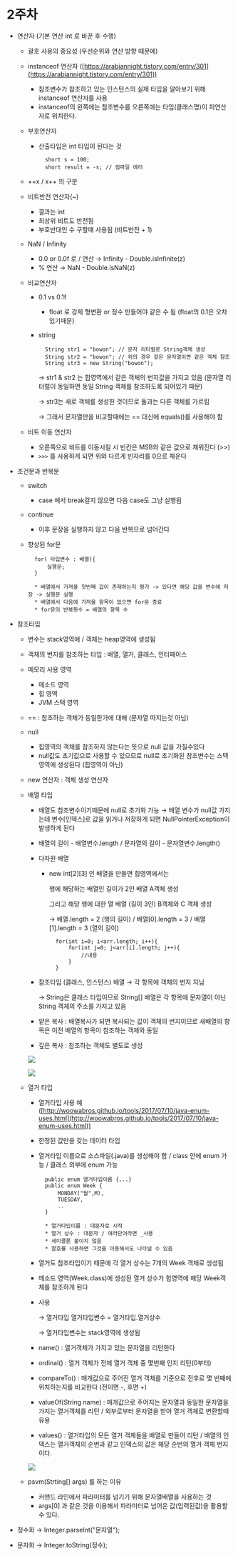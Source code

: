 # 2주차

- 연산자 (기본 연산 int 로 바꾼 후 수행)
    - 괄호 사용의 중요성 (우선순위와 연산 방향 때문에)
    - instanceof 연산자 ([https://arabiannight.tistory.com/entry/301](https://arabiannight.tistory.com/entry/301))
        - 참조변수가 참조하고 있는 인스턴스의 실제 타입을 알아보기 위해 instanceof 연산자를 사용
        - instanceof의 왼쪽에는 참조변수를 오른쪽에는 타입(클래스명)이 피연산자로 위치한다.
    - 부호연산자
        - 산출타입은 int 타입이 된다는 것

                short s = 100;
                short result = -s; // 컴파일 에러 

    - ++x / x++ 의 구분
    - 비트반전 연산자(~)
        - 결과는 int
        - 최상위 비트도 반전됨
        - 부호반대인 수 구할때 사용됨 (비트반전  + 1)
    - NaN / Infinity
        - 0.0 or 0.0f 로 / 연산 → Infinity - Double.isInfinite(z)
        - % 연산 → NaN - Double.isNaN(z)
    - 비교연산자
        - 0.1 vs 0.1f
            - float 로 강제 형변환 or 정수 만들어야 같은 수 됨 (float의 0.1은 오차있기때문)
        - string

                String str1 = "bowon"; // 문자 리터럴로 String객체 생성 
                String str2 = "bowon"; // 위의 경우 같은 문자열이면 같은 객체 참조
                String str3 = new String("bowon");

            → str1 & str2 는 힙영역에서 같은 객체의 번지값을 가지고 있음 (문자열 리터럴이 동일하면 동일 String 객체를 참조하도록 되어있기 때문)

            → str3는 새로 객체를 생성한 것이므로 둘과는 다른 객체를 가르킴 

            → 그래서 문자열만을 비교할때에는 == 대신에 equals()를 사용해야 함 

    - 비트 이동 연산자
        - 오른쪽으로 비트를 이동시킬 시 빈칸은 MSB와 같은 값으로 채워진다 (>>)
        - `>>>` 를 사용하게 되면 위와 다르게 빈자리를 0으로 채운다
- 조건문과 반복문
    - switch
        - case 에서 break걸지 않으면 다음 case도 그냥 실행됨
    - continue
        - 이후 문장을 실행하지 않고 다음 반복으로 넘어간다
    - 향상된 for문

            for( 타입변수 : 배열){
            	실행문;
            }
            
            * 배열에서 가져올 첫번째 값이 존재하는지 평가 -> 있다면 해당 값을 변수에 저장 -> 실행문 실행
            * 배열에서 다음에 가져올 항목이 없으면 for문 종료
            * for문의 반복횟수 = 배열의 항목 수

- 참조타입
    - 변수는 stack영역에 / 객체는 heap영역에 생성됨
    - 객체의 번지를 참조하는 타입 : 배열, 열거, 클래스, 인터페이스
    - 메모리 사용 영역
        - 메소드 영역
        - 힙 영역
        - JVM 스택 영역
    - == : 참조하는 객체가 동일한가에 대해 (문자열 따지는것 아님)
    - null
        - 힙영역의 객체를 참조하지 않는다는 뜻으로 null 값을 가질수있다
        - null값도 초기값으로 사용할 수 있으므로 null로 초기화된 참조변수는 스택영역에 생성된다 (힙영역이 아닌)
    - new 연산자 : 객체 생성 연산자
    - 배열 타입
        - 배열도 참조변수이기때문에 null로 초기화 가능 → 배열 변수가 null값 가지는데 변수[인덱스]로 값을 읽거나 저장하게 되면 NullPointerException이 발생하게 된다
        - 배열의 길이 - 배열변수.length / 문자열의 길이 - 문자열변수.length()
        - 다차원 배열
            - new int[2][3] 인 배열을 만들면 힙영역에서는

                행에 해당하는 배열인 길이가 2인 배열 A객체 생성

                그리고 해당 행에 대한 열 배열 (길이 3인) B객체와 C 객체 생성 

                → 배열.length = 2 (행의 길이) / 배열[0].length = 3 / 배열[1].length = 3 (열의 길이)

                    for(int i=0; i<arr.length; i++){
                    	for(int j=0; j<arr[i].length; j++){
                    		//내용
                    	}
                    }

        - 참조타입 (클래스, 인스턴스) 배열 → 각 항목에 객체의 번지 지님

            → String은 클래스 타입이므로 String[] 배열은 각 항목에 문자열이 아닌 String 객체의 주소를 가지고 있음 

        - 얕은 복사 : 배열복사가 되면 복사되는 값이 객체의 번지이므로 새배열의 항목은 이전 배열의 항목이 참조하는 객체와 동일
        - 깊은 복사 : 참조하는 객체도 별도로 생성

        ![](-85e3562d-f8eb-40b7-a3cb-eb5d383c362duntitled)

        ![](-cf76e205-bc21-4e7a-bede-fcfc54168a71untitled)

    - 열거 타입
        - 열거타입 사용 예 ([http://woowabros.github.io/tools/2017/07/10/java-enum-uses.html](http://woowabros.github.io/tools/2017/07/10/java-enum-uses.html))
        - 한정된 값만을 갖는 데이터 타입
        - 열거타입 이름으로 소스파일(.java)를 생성해야 함 / class 안에 enum 가능 / 클래스 외부에 enum 가능

                public enum 열거타입이름 {...}
                public enum Week {
                	MONDAY("월",M), 
                	TUESDAY, 
                	..
                } 
                
                * 열거타입이름 : 대문자로 시작
                * 열거 상수 : 대문자 / 여러단어라면 _사용 
                * 세미콜론 붙이지 않음 
                * 괄호를 사용하면 그것을 이용해서도 나타낼 수 있음 

        - 열거도 참조타입이기 때문에 각 열거 상수는 7개의 Week 객체로 생성됨
        - 메소드 영역(Week.class)에 생성된 열거 상수가 힙영역에 해당 Week객체를 참조하게 된다
        - 사용

            → 열거타입 열거타입변수 = 열거타입.열거상수 

            → 열거타입변수는 stack영역에 생성됨 

        - name() : 열거객체가 가지고 있는 문자열을 리턴한다
        - ordinal() : 열거 객체가 전체 열거 객체 중 몇번째 인지 리턴(0부터)
        - compareTo() : 매개값으로 주어진 열거 객체를 기준으로 전후로 몇 번째에 위치하는지를 비교한다 (전이면 -, 후면 +)
        - valueOf(String name) : 매개값으로 주어지는 문자열과 동일한 문자열을 가지는 열거객체를 리턴 / 외부로부터 문자열을 받아 열거 객체로 변환할때 유용
        - values() : 열거타입의 모든 열거 객체들을 배열로 만들어 리턴 / 배열의 인덱스는 열거객체의 순번과 같고 인덱스의 값은 해당 순번의 열거 객체 번지이다.

        ![](-52018a34-39e6-487a-9370-36c00ef9043cuntitled)

    - psvm(Strting[] args) 를 하는 이유
        - 커맨드 라인에서 파라미터를 넘기기 위해 문자열배열을 사용하는 것
        - args[0] 과 같은 것을 이용해서 파라미터로 넘어온 값(입력된값)을 활용할 수 있다.

- 정수화 → Integer.parseInt("문자열");
- 문자화 → Integer.toString(정수);
